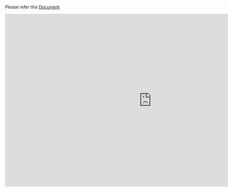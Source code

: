 Please refer this [Document](https://docs.google.com/presentation/d/11sZfL-aHRqq6nHuOnrz492oGb7NIyxMR61Dc3FJPYr4/edit#slide=id.p)

<iframe src="https://docs.google.com/presentation/d/e/2PACX-1vSDLqcTZH5X7BJPnC_VDjc-J9M_XyTYh5aHnV91yXT22zum0YRbKTGKHz0fO4ECu815ereAJkjSOkib/embed?start=false&loop=false&delayms=3000" frameborder="0" width="960" height="569" allowfullscreen="true" mozallowfullscreen="true" webkitallowfullscreen="true"></iframe>